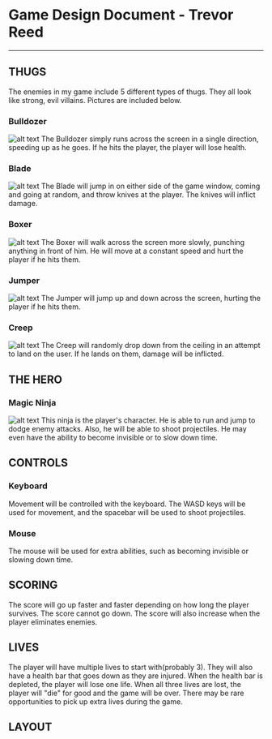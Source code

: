 # Game Design Document - Trevor Reed

----

## THUGS
The enemies in my game include 5 different types of thugs. They all look like strong, evil villains. Pictures are included below.

### Bulldozer
![alt text](http://i1318.photobucket.com/albums/t642/mktrevor/bulldozer1_zps71fb2ce1.png "Bulldozer")
The Bulldozer simply runs across the screen in a single direction, speeding up as he goes. If he hits the player, the player will lose health.

### Blade
![alt text](http://i1318.photobucket.com/albums/t642/mktrevor/blade1_zpsf84ff3a7.png "Blade")
The Blade will jump in on either side of the game window, coming and going at random, and throw knives at the player. The knives will inflict damage.

### Boxer
![alt text](http://i1318.photobucket.com/albums/t642/mktrevor/boxer1_zps4de5e7d3.png "Boxer")
The Boxer will walk across the screen more slowly, punching anything in front of him. He will move at a constant speed and hurt the player if he hits them.

### Jumper
![alt text](http://i1318.photobucket.com/albums/t642/mktrevor/jumper1_zpsab519d1d.png "Jumper")
The Jumper will jump up and down across the screen, hurting the player if he hits them.

### Creep
![alt text](http://i1318.photobucket.com/albums/t642/mktrevor/creep1_zps4fcc756f.png "Creep")
The Creep will randomly drop down from the ceiling in an attempt to land on the user. If he lands on them, damage will be inflicted.

## THE HERO
### Magic Ninja
![alt text](http://i1318.photobucket.com/albums/t642/mktrevor/ninja1_zps053fbf20.png "Magic Ninja")
This ninja is the player's character. He is able to run and jump to dodge enemy attacks. Also, he will be able to shoot projectiles. He may even have the ability
to become invisible or to slow down time.

## CONTROLS
### Keyboard
Movement will be controlled with the keyboard. The WASD keys will be used for movement, and the spacebar will be used to shoot projectiles.

### Mouse
The mouse will be used for extra abilities, such as becoming invisible or slowing down time.

## SCORING
The score will go up faster and faster depending on how long the player survives. The score cannot go down. The score will also increase when the player
eliminates enemies.

## LIVES
The player will have multiple lives to start with(probably 3). They will also have a health bar that goes down as they are injured. When the health bar is depleted,
the player will lose one life. When all three lives are lost, the player will "die" for good and the game will be over. There may be rare opportunities to pick up
extra lives during the game.

## LAYOUT


